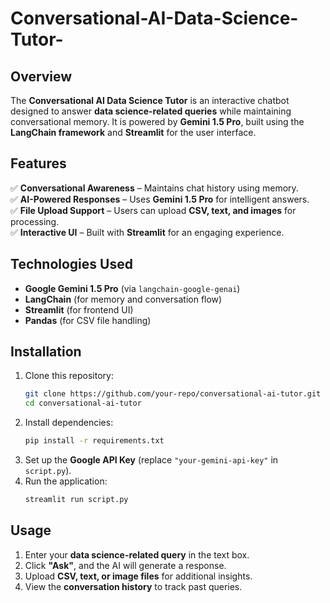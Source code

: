 # Conversational-AI-Data-Science-Tutor-




## Overview  
The **Conversational AI Data Science Tutor** is an interactive chatbot designed to answer **data science-related queries** while maintaining conversational memory. It is powered by **Gemini 1.5 Pro**, built using the **LangChain framework** and **Streamlit** for the user interface.  

## Features  
✅ **Conversational Awareness** – Maintains chat history using memory.  
✅ **AI-Powered Responses** – Uses **Gemini 1.5 Pro** for intelligent answers.  
✅ **File Upload Support** – Users can upload **CSV, text, and images** for processing.  
✅ **Interactive UI** – Built with **Streamlit** for an engaging experience.  

## Technologies Used  
- **Google Gemini 1.5 Pro** (via `langchain-google-genai`)  
- **LangChain** (for memory and conversation flow)  
- **Streamlit** (for frontend UI)  
- **Pandas** (for CSV file handling)  

## Installation  
1. Clone this repository:  
   ```bash
   git clone https://github.com/your-repo/conversational-ai-tutor.git
   cd conversational-ai-tutor
   ```
2. Install dependencies:  
   ```bash
   pip install -r requirements.txt
   ```
3. Set up the **Google API Key** (replace `"your-gemini-api-key"` in `script.py`).  
4. Run the application:  
   ```bash
   streamlit run script.py
   ```

## Usage  
1. Enter your **data science-related query** in the text box.  
2. Click **"Ask"**, and the AI will generate a response.  
3. Upload **CSV, text, or image files** for additional insights.  
4. View the **conversation history** to track past queries.  




